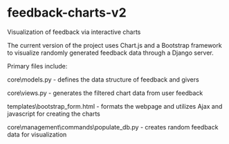 # feedback-charts-v2
Visualization of feedback via interactive charts

The current version of the project uses Chart.js and a Bootstrap framework to visualize randomly generated feedback data through a Django server.

Primary files include:

core\models.py - defines the data structure of feedback and givers

core\views.py - generates the filtered chart data from user feedback

templates\bootstrap_form.html - formats the webpage and utilizes Ajax and javascript for creating the charts

core\management\commands\populate_db.py - creates random feedback data for visualization
